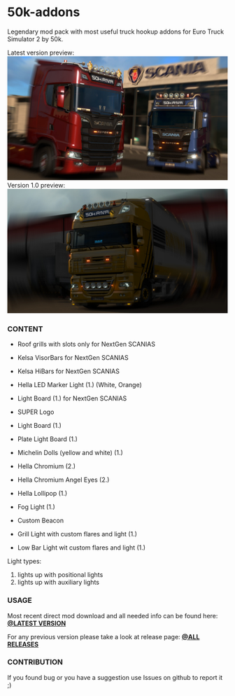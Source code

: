# 50k-addons
Legendary mod pack with most useful truck hookup addons for Euro Truck Simulator 2 by 50k.

Latest version preview:
![](/preview/v2_1.jpg?raw=true "50k addons preview - NextGen SCANIAS")
Version 1.0 preview:
![](/preview/v1_0.jpg?raw=true "50k addons preview")

### CONTENT

* Roof grills with slots only for NextGen SCANIAS
* Kelsa VisorBars for NextGen SCANIAS
* Kelsa HiBars for NextGen SCANIAS
* Hella LED Marker Light (1.) (White, Orange)
* Light Board (1.) for NextGen SCANIAS

* SUPER Logo
* Light Board (1.)
* Plate Light Board (1.)
* Michelin Dolls (yellow and white) (1.)
* Hella Chromium (2.)
* Hella Chromium Angel Eyes  (2.)
* Hella Lollipop (1.)
* Fog Light (1.)
* Custom Beacon
* Grill Light with custom flares and light (1.)
* Low Bar Light wit custom flares and light (1.)

Light types:
1. lights up with positional lights
2. lights up with auxiliary lights

### USAGE

Most recent direct mod download and all needed info can be found here: **[@LATEST VERSION](../../releases/latest)**

For any previous version please take a look at release page: **[@ALL RELEASES](../../releases)**

### CONTRIBUTION

If you found bug or you have a suggestion use Issues on github to report it ;)
